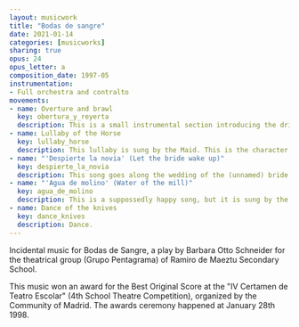 ```yaml
---
layout: musicwork
title: "Bodas de sangre"
date: 2021-01-14
categories: [musicworks]
sharing: true
opus: 24
opus_letter: a
composition_date: 1997-05
instrumentation:
- Full orchestra and contralto
movements:
- name: Overture and brawl
  key: obertura_y_reyerta
  description: This is a small instrumental section introducing the driving theme and then a song based on "Reyerta" (Brawl), the third poem of "Romancero gitano", one of Lorca's most recognized works.
- name: Lullaby of the Horse
  key: lullaby_horse
  description: This lullaby is sung by the Maid. This is the character that senses the tragic events that are to come, so all her songs contain several elements that anticipate the tragic events to come.
- name: "'Despierte la novia' (Let the bride wake up)"
  key: despierte_la_novia
  description: This song goes along the wedding of the (unnamed) bride.
- name: "'Agua de molino' (Water of the mill)"
  key: agua_de_molino
  description: This is a suppossedly happy song, but it is sung by the Maid, so it has also bits of ironic tragedy.
- name: Dance of the knives
  key: dance_knives
  description: Dance.
---
```


Incidental music for Bodas de Sangre, a play by Barbara Otto Schneider for the theatrical group (Grupo Pentagrama) of Ramiro de Maeztu Secondary School.

This music won an award for the Best Original Score at the "IV Certamen de Teatro Escolar" (4th School Theatre Competition), organized by the Community of Madrid. The awards ceremony happened at January 28th 1998.

